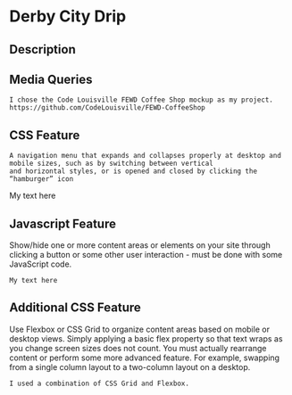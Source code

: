 # Derby City Drip
## Description

## Media Queries
```
I chose the Code Louisville FEWD Coffee Shop mockup as my project. https://github.com/CodeLouisville/FEWD-CoffeeShop
```

## CSS Feature
```
A navigation menu that expands and collapses properly at desktop and mobile sizes, such as by switching between vertical 
and horizontal styles, or is opened and closed by clicking the “hamburger” icon
```
My text here

## Javascript Feature
Show/hide one or more content areas or elements on your site through clicking a button or some other user interaction - must be done with some JavaScript code.

```
My text here
```

## Additional CSS Feature
Use Flexbox or CSS Grid to organize content areas based on mobile or desktop views. Simply applying a basic flex property so that text wraps as you change screen sizes does not count. You must actually rearrange content or perform some more advanced feature. For example, swapping from a single column layout to a two-column layout on a desktop.

```
I used a combination of CSS Grid and Flexbox. 
```





